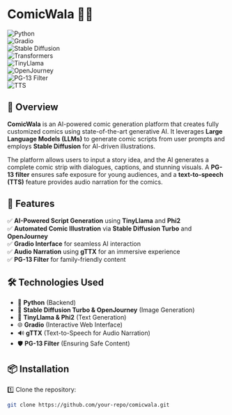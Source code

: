 # ComicWala 🎨🤖  

![Python](https://img.shields.io/badge/Python-3776AB?style=for-the-badge&logo=python&logoColor=white)  
![Gradio](https://img.shields.io/badge/Gradio-FF9800?style=for-the-badge)  
![Stable Diffusion](https://img.shields.io/badge/Stable%20Diffusion-000000?style=for-the-badge&logo=stable-diffusion&logoColor=white)  
![Transformers](https://img.shields.io/badge/Transformers-FFCC00?style=for-the-badge&logo=huggingface&logoColor=white)  
![TinyLlama](https://img.shields.io/badge/TinyLlama-008080?style=for-the-badge)  
![OpenJourney](https://img.shields.io/badge/OpenJourney-663399?style=for-the-badge)  
![PG-13 Filter](https://img.shields.io/badge/PG--13%20Filter-FF5733?style=for-the-badge)  
![TTS](https://img.shields.io/badge/Text--to--Speech-4285F4?style=for-the-badge)  

## 📖 Overview  
**ComicWala** is an AI-powered comic generation platform that creates fully customized comics using state-of-the-art generative AI. It leverages **Large Language Models (LLMs)** to generate comic scripts from user prompts and employs **Stable Diffusion** for AI-driven illustrations.  

The platform allows users to input a story idea, and the AI generates a complete comic strip with dialogues, captions, and stunning visuals. A **PG-13 filter** ensures safe exposure for young audiences, and a **text-to-speech (TTS)** feature provides audio narration for the comics.  

## 🚀 Features  
✅ **AI-Powered Script Generation** using **TinyLlama** and **Phi2**  
✅ **Automated Comic Illustration** via **Stable Diffusion Turbo** and **OpenJourney**  
✅ **Gradio Interface** for seamless AI interaction  
✅ **Audio Narration** using **gTTX** for an immersive experience  
✅ **PG-13 Filter** for family-friendly content  

## 🛠 Technologies Used  
- 🐍 **Python** (Backend)  
- 🎨 **Stable Diffusion Turbo & OpenJourney** (Image Generation)  
- 🤖 **TinyLlama & Phi2** (Text Generation)  
- 🌐 **Gradio** (Interactive Web Interface)  
- 🔊 **gTTX** (Text-to-Speech for Audio Narration)  
- 🛡 **PG-13 Filter** (Ensuring Safe Content)  

## 📦 Installation  
1️⃣ Clone the repository:  
```sh
git clone https://github.com/your-repo/comicwala.git
